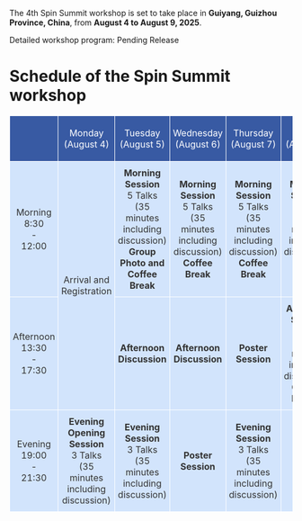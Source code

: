 The 4th Spin Summit workshop is set to take place in **Guiyang, Guizhou Province, China**, from **August 4 to August 9, 2025**.

Detailed workshop program: Pending Release

# Schedule of the Spin Summit workshop

<style type="text/css">
.tg  {border-collapse:collapse;border-color:#9ABAD9;border-spacing:0;margin:0px auto;}
.tg td{background-color:#EBF5FF;border-color:#9ABAD9;border-style:solid;border-width:1px;color:#444;
  font-family:Arial, sans-serif;font-size:14px;overflow:hidden;padding:10px 5px;word-break:normal;}
.tg th{background-color:#409cff;border-color:#9ABAD9;border-style:solid;border-width:1px;color:#fff;
  font-family:Arial, sans-serif;font-size:14px;font-weight:normal;overflow:hidden;padding:10px 5px;word-break:normal;}
.tg .tg-kk2z{background-color:#385aa3;border-color:#ffffff;font-family:inherit;font-size:16px;text-align:center;
  vertical-align:middle}
.tg .tg-i9yt{background-color:#d2e4fc;border-color:#ffffff;color:#333333;font-family:inherit;font-size:16px;text-align:center;
  vertical-align:middle}
.tg .tg-tm7p{background-color:#D2E4FC;border-color:#ffffff;color:#333333;font-family:inherit;font-size:16px;text-align:center;
  vertical-align:middle}
.tg .tg-dhg0{background-color:#d2e4fc;border-color:#ffffff;color:#333333;font-family:inherit;font-size:16px;text-align:center;
  vertical-align:middle}
</style>
<table class="tg"><thead>
  <tr>
    <th class="tg-kk2z"></th>
    <th class="tg-kk2z">Monday (August 4)</th>
    <th class="tg-kk2z">Tuesday (August 5)</th>
    <th class="tg-kk2z">Wednesday (August 6)</th>
    <th class="tg-kk2z">Thursday (August 7)</th>
    <th class="tg-kk2z">Friday (August 8)</th>
    <th class="tg-kk2z">Saturday (August 9)</th>
  </tr></thead>
<tbody>
  <tr>
    <td class="tg-i9yt">Morning<br>8:30<br>-<br>12:00</td>
    <td class="tg-i9yt" rowspan="2">Arrival and Registration</td>
    <td class="tg-i9yt"><span style="font-weight:bold">Morning Session</span><br>5 Talks<br>(35 minutes including discussion)<br><span style="font-weight:bold">Group Photo and Coffee Break</span></td>
    <td class="tg-i9yt"><span style="font-weight:bold">Morning Session</span><br>5 Talks<br>(35 minutes including discussion)<br><span style="font-weight:bold">Coffee Break</span></td>
    <td class="tg-i9yt"><span style="font-weight:bold">Morning Session</span><br>5 Talks<br>(35 minutes including discussion)<br><span style="font-weight:bold">Coffee Break</span></td>
    <td class="tg-i9yt"><span style="font-weight:bold">Morning Session</span><br>5 Talks<br>(35 minutes including discussion)<br><span style="font-weight:bold">Coffee Break</span></td>
    <td class="tg-tm7p" rowspan="3">Departure</td>
  </tr>
  <tr>
    <td class="tg-dhg0">Afternoon<br>13:30<br>-<br>17:30</td>
    <td class="tg-dhg0"><span style="font-weight:bold">Afternoon Discussion</span></td>
    <td class="tg-dhg0"><span style="font-weight:bold">Afternoon Discussion</span></td>
    <td class="tg-dhg0"><span style="font-weight:bold">Poster Session</span></td>
    <td class="tg-dhg0"><span style="font-weight:bold">Afternoon Session</span><br>2 Talks<br>(35 minutes including discussion)<br><span style="font-weight:bold">Closing Remark</span></td>
  </tr>
  <tr>
    <td class="tg-i9yt">Evening<br>19:00<br>-<br>21:30</td>
    <td class="tg-i9yt"><span style="font-weight:bold">Evening Opening Session</span><br>3 Talks<br>(35 minutes including discussion)</td>
    <td class="tg-i9yt"><span style="font-weight:bold">Evening Session</span><br>3 Talks<br>(35 minutes including discussion)</td>
    <td class="tg-i9yt"><span style="font-weight:bold">Poster Session</span></td>
    <td class="tg-i9yt"><span style="font-weight:bold">Evening Session</span><br>3 Talks<br>(35 minutes including discussion)</td>
    <td class="tg-i9yt">-</td>
  </tr>
</tbody></table>
